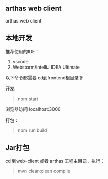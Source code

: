 ## arthas web client
arthas web client

## 本地开发
推荐使用的IDE： 
1. vscode 
2. Webstorm/IntelliJ IDEA Ultimate

以下命令都需要 cd到frontend根目录下

开发:
> npm start

浏览器访问 localhost:3000

打包：
> npm run build

## Jar打包
cd 到web-client 或者 arthas 工程主目录，执行：
> mvn clean:clean compile

